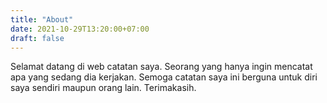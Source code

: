 ```yaml
---
title: "About"
date: 2021-10-29T13:20:00+07:00
draft: false
---
```


Selamat datang di web catatan saya. Seorang yang hanya ingin mencatat apa yang sedang dia kerjakan. Semoga catatan saya ini berguna untuk diri saya sendiri maupun orang lain. Terimakasih.

